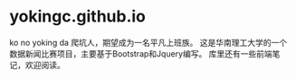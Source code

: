 # yokingc.github.io
ko no yoking da 
爬坑人，期望成为一名平凡上班族。
这是华南理工大学的一个数据新闻比赛项目，主要基于Bootstrap和Jquery编写。
库里还有一些前端笔记，欢迎阅读。
